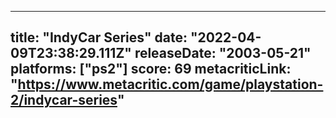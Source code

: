 
---
title: "IndyCar Series"
date: "2022-04-09T23:38:29.111Z"
releaseDate: "2003-05-21"
platforms: ["ps2"]
score: 69
metacriticLink: "https://www.metacritic.com/game/playstation-2/indycar-series"
---
